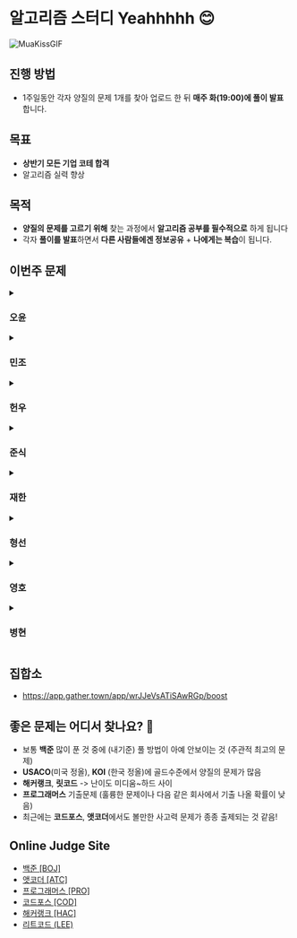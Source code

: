 # 알고리즘 스터디 Yeahhhhh 😊

![MuaKissGIF](https://github.com/user-attachments/assets/02fd98c1-7d38-493c-901c-d74daf0bb3d1)

## 진행 방법
- 1주일동안 각자 양질의 문제 1개를 찾아 업로드 한 뒤 **매주 화(19:00)에 풀이 발표** 합니다.

## 목표 
- **상반기 모든 기업 코테 합격** <br>
- 알고리즘 실력 향상

## 목적
- **양질의 문제를 고르기 위해** 찾는 과정에서 **알고리즘 공부를 필수적으로** 하게 됩니다 <br>
- 각자 **풀이를 발표**하면서 **다른 사람들에겐 정보공유** + **나에게는 복습**이 됩니다.

## 이번주 문제 

<details>
<summary><h3>오윤</h3></summary>
<div markdown="1">

|주차|날짜|출처|문제|
|--|--|--|--|
|**10주차** |2025.03.04|백준|[컬러볼](https://www.acmicpc.net/problem/10800)|
|**11주차** |2025.03.11|백준|[문제집](https://www.acmicpc.net/problem/1766)|
|**12주차** |2025.03.18|프로그래머스|[봉인된 주문](https://school.programmers.co.kr/learn/courses/30/lessons/389481)|
|**13주차** |2025.03.25|백준|[다이어트](https://www.acmicpc.net/problem/19942)|

</div>
</details>

<details>
<summary><h3>민조</h3></summary>
<div markdown="1">

|주차|날짜|출처|문제|
|--|--|--|--|
|**1주차** |2025.01.01|백준|[파티](https://www.acmicpc.net/problem/1238)
|**2주차** |2025.01.08|앳코더|[Diagonal Separation](https://atcoder.jp/contests/abc386/tasks/abc386_d)|
|**3주차** |2025.01.13|백준|[마왕의 성](https://www.acmicpc.net/problem/28083)|
|**4주차** |2025.01.23|백준|[보석 줍기](https://www.acmicpc.net/problem/2208)|
|**5주차** |2025.01.30|백준|[부분배열 고르기](https://www.acmicpc.net/problem/2104)|
|**6주차** |2025.02.04|백준|[배열에서 이동](https://www.acmicpc.net/problem/1981)|
|**7주차** |2025.02.13|코드포스|[Fake Plastic Trees](https://codeforces.com/contest/1694/problem/D)|
|**8주차** |2025.02.20|백준|[파일 합치기](https://www.acmicpc.net/problem/11066)|
|**9주차** |2025.02.27|백준|[욕심쟁이 판다](https://www.acmicpc.net/problem/1937)|
|**10주차** |2025.03.04|코드포스|[Find the Permutation](https://codeforces.com/contest/2056/problem/B)|
|**11주차** |2025.03.11|코드포스|[Shape Perimeter](https://codeforces.com/contest/2056/problem/A)|
|**12주차** |2025.03.18|백준|[대표 선수](https://www.acmicpc.net/problem/2461)|
|**13주차** |2025.03.23|코드포스|[pspspsps](https://codeforces.com/contest/2049/problem/B)|
|**14주차** |2025.04.08|백준|[감시](https://www.acmicpc.net/problem/15683)|
|**15주차** |2025.04.15|코드포스|[Greedy Monocarp](https://codeforces.com/contest/2042/problem/A)|
|**16주차** |2025.04.22|코드포스|[Paint a Strip](https://codeforces.com/contest/2040/problem/B)|
|**17주차** |2025.04.29|백준|[Untie](https://www.acmicpc.net/problem/29783)|
|**18주차** |2025.05.06|백준|[북서풍](https://www.acmicpc.net/problem/5419)|
|**19주차** |2025.05.13|코드포스|[Penchick and Desert Rabbit](https://codeforces.com/contest/2031/problem/D)|
|**20주차** |2025.05.28|코드포스|[Nastia and a Good Array](https://codeforces.com/problemset/problem/1521/B)|

</div>
</details>

<details>
<summary><h3>헌우</h3></summary>
<div markdown="1">

|주차|날짜|출처|문제|
|--|--|--|--|
|**1주차** |2025.01.01|백준|[링크와 스타트](https://www.acmicpc.net/problem/15661)
|**2주차** |2025.01.08|백준|[전깃줄2](https://www.acmicpc.net/problem/2568)|
|**3주차** |2025.01.13|프로그래머스|[길 찾기 게임](https://school.programmers.co.kr/learn/courses/30/lessons/42892)|
|**4주차** |2025.01.23|백준|[N-queen](https://www.acmicpc.net/problem/3344)|
|**5주차** |2025.01.30|프로그래머스|[카드 짝 맞추기](https://school.programmers.co.kr/learn/courses/30/lessons/72415)|
|**6주차** |2025.02.04|프로그래머스|[양궁대회](https://school.programmers.co.kr/learn/courses/30/lessons/92342)|
|**7주차** |2025.02.13|프로그래머스|[외벽점검](https://school.programmers.co.kr/learn/courses/30/lessons/60062)|
|**8주차** |2025.02.20|프로그래머스|[단어퍼즐](https://school.programmers.co.kr/learn/courses/30/lessons/12983)|
|**9주차** |2025.02.27|백준|[행렬 곱셈 순서](https://www.acmicpc.net/problem/11049)|
|**10주차** |2025.03.04|백준|[사라지는 발판](https://school.programmers.co.kr/learn/courses/30/lessons/92345)|
|**11주차** |2025.03.11|백준|[도로포장](https://www.acmicpc.net/problem/1162)|
|**12주차** |2025.03.18|백준|[재활용 캠페인](https://www.acmicpc.net/problem/22988)|
|**13주차** |2025.03.25|백준|[로봇 조종하기](https://www.acmicpc.net/problem/2169)|
|**14주차** |2025.04.08|백준|[약 팔기](https://www.acmicpc.net/problem/15311)|
|**15주차** |2025.04.15|백준|[집으로](https://www.acmicpc.net/problem/1069)|
|**16주차** |2025.04.22|백준|[줄서기](https://www.acmicpc.net/problem/14864)|
|**17주차** |2025.04.29|백준|[램프](https://www.acmicpc.net/problem/1034)|
|**18주차** |2025.05.06|백준|[세계를 만들어요](https://www.acmicpc.net/problem/32301)|
|**19주차** |2025.05.13|백준|[게임을 만들어요](https://www.acmicpc.net/problem/32299)|
|**20주차** |2025.05.27|프로그래머스|[상담원 인원](https://school.programmers.co.kr/learn/courses/30/lessons/214288)|


</div>
</details>

<details>
<summary><h3>준식</h3></summary>
<div markdown="1">

|주차|날짜|출처|문제|
|--|--|--|--|
|**1주차** |2025.01.01|프로그래머스|[시험장 나누기](https://school.programmers.co.kr/learn/courses/30/lessons/81305)
|**2주차** |2025.01.08|백준|[달리기](https://www.acmicpc.net/problem/2517)|
|**3주차** |2025.01.13|백준|[물병](https://www.acmicpc.net/problem/1052)|
|**4주차** |2025.01.23|프로그래머스|[n+1 카드게임](https://school.programmers.co.kr/learn/courses/30/lessons/258707)|
|**5주차** |2025.01.30|백준|[도형](https://www.acmicpc.net/problem/1121)|
|**6주차** |2025.02.04|백준|[소수의 곱](https://www.acmicpc.net/problem/2014)|
|**7주차** |2025.02.13|백준|[사탕상자](https://www.acmicpc.net/problem/2243)|
|**8주차** |2025.02.20|백준|[석판](https://www.acmicpc.net/problem/1691)|
|**9주차** |2025.02.27|백준|[트리의 독립집합](https://www.acmicpc.net/problem/2213)|
|**10주차** |2025.03.04|백준|[택배](https://www.acmicpc.net/problem/8980)|
|**11주차** |2025.03.11|백준|[가희와 프로세스 2](https://www.acmicpc.net/problem/21778)|
|**12주차** |2025.03.18|프로그래머스|[방의 개수](https://school.programmers.co.kr/learn/courses/30/lessons/49190)|
|**13주차** |2025.03.25|백준|[한동이는 영업사원!](https://www.acmicpc.net/problem/8012)|
|**14주차** |2025.04.08|백준|[초직사각형](https://www.acmicpc.net/problem/21761)|
|**15주차** |2025.04.15|백준|[쿨한 물건 구매](https://www.acmicpc.net/problem/1214)|
|**17주차** |2025.04.29|백준|[KUBC League (Small)](https://www.acmicpc.net/problem/14590)|
|**18주차** |2025.05.06|백준|[소트](https://www.acmicpc.net/problem/1071)|
</div>
</details>

<details>
<summary><h3>재한</h3></summary>
<div markdown="1">

|주차|날짜|출처|문제|
|--|--|--|--|
|**1주차** |2025.01.01|백준|[장난감 조립](https://www.acmicpc.net/problem/2637)
|**2주차** |2025.01.08|백준|[PPC 만들기](https://www.acmicpc.net/problem/31778)|
|**3주차** |2025.01.13|프로그래머스|[미로탈출 명령어](https://school.programmers.co.kr/learn/courses/30/lessons/150365)|
|**4주차** |2025.01.23|프로그래머스|[표 병합](https://school.programmers.co.kr/learn/courses/30/lessons/150366)|
|**5주차** |2025.01.30|백준|[성곽](https://www.acmicpc.net/problem/2234)|
|**6주차** |2025.02.04|백준|[두번째 트리의 지름](https://www.acmicpc.net/problem/19581)|
|**7주차** |2025.02.04|백준|[낚시왕](https://www.acmicpc.net/problem/17143)|
|**9주차** |2025.02.27|백준|[외판원 순회](https://www.acmicpc.net/problem/2098)|
</div>
</details>

<details>
<summary><h3>형선</h3></summary>
<div markdown="1">

|주차|날짜|출처|문제|
|--|--|--|--|
|**10주차** |2025.03.04|백준|[고층 빌딩](https://www.acmicpc.net/problem/1328)|
|**11주차** |2025.03.11|백준|[열혈강호](https://www.acmicpc.net/problem/11375)|
|**12주차** |2025.03.18|백준|[에어컨](https://school.programmers.co.kr/learn/courses/30/lessons/214289)|
|**13주차** |2025.03.25|백준|[전구와 스위치](https://www.acmicpc.net/problem/2138)|
|**14주차** |2025.04.08|백준|[평범한 배낭 2](https://www.acmicpc.net/problem/12920)|
|**15주차** |2025.04.15|백준|[크게 만들기](https://www.acmicpc.net/problem/2812)|
|**17주차** |2025.04.29|백준|[휴게소 세우기](https://www.acmicpc.net/problem/1477)|
|**18주차** |2025.05.06|백준|[경찰차](https://www.acmicpc.net/problem/2618)|
|**19주차** |2025.05.13|소프티어|[출퇴근길](https://softeer.ai/practice/6248)|
|**20주차** |2025.05.28|백준|[Boss](https://www.acmicpc.net/problem/13625)|






</div>
</details>

<details>
<summary><h3>영호</h3></summary>
<div markdown="1">

|주차|날짜|출처|문제|
|--|--|--|--|
|**1주차** |2025.01.01|백준|[멀티버스 2](https://www.acmicpc.net/problem/18869)
|**2주차** |2025.01.08|백준|[비숍](https://www.acmicpc.net/problem/1799)|
|**3주차** |2025.01.13|프로그래머스|[아이템줍기](https://school.programmers.co.kr/learn/courses/30/lessons/87694)|
|**4주차** |2025.01.23|백준|[합이 0인 네 정수](https://www.acmicpc.net/problem/7453)|
|**5주차** |2025.01.30|프로그래머스|[주사위 고르기](https://school.programmers.co.kr/learn/courses/30/lessons/258709)|
|**6주차** |2025.02.04|백준|[말이 되고픈 원숭이](https://www.acmicpc.net/problem/1600)|
|**7주차** |2025.02.13|백준|[최솟값 찾기](https://www.acmicpc.net/problem/11003)|
|**8주차** |2025.02.20|백준|[퇴사2](https://www.acmicpc.net/problem/15486)|
|**9주차** |2025.02.27|백준|[기계오리 연구](https://www.acmicpc.net/problem/28082)|
|**10주차** |2025.03.04|백준|[달려라 홍준](https://www.acmicpc.net/problem/1306)|
|**11주차** |2025.03.11|백준|[이분 그래프](https://www.acmicpc.net/problem/1707)|
|**12주차** |2025.03.18|백준|[등대](https://school.programmers.co.kr/learn/courses/30/lessons/133500)|
|**13주차** |2025.03.25|프로그래머스|[경주로 건설](https://school.programmers.co.kr/learn/courses/30/lessons/67259)|
</div>
</details>

<details>
<summary><h3>병현</h3></summary>
<div markdown="1">

|주차|날짜|출처|문제|
|--|--|--|--|
|**14주차** |2025.04.08|해커랭크|[Bear and Steady Gene](https://www.hackerrank.com/challenges/bear-and-steady-gene/problem?isFullScreen=true)|
|**15주차** |2025.04.15|백준|[등산 마니아](https://www.acmicpc.net/problem/20188)|
|**16주차** |2025.04.22|백준|[하늘에서 별똥별이 빗발친다](https://www.acmicpc.net/problem/14658)|
|**17주차** |2025.04.29|백준|[피자판매](https://www.acmicpc.net/problem/2632)|
|**18주차** |2025.05.06|백준|[뉴스 전하기](https://www.acmicpc.net/problem/1135)|
|**19주차** |2025.05.13|백준|[인터넷 설치](https://www.acmicpc.net/problem/1800)|
|**20주차** |2025.05.28|백준|[행운쿠키 제작소](https://www.acmicpc.net/problem/10982)|
</div>
</details>



## 집합소
- https://app.gather.town/app/wrJJeVsATiSAwRGp/boost

## 좋은 문제는 어디서 찾나요? 🤔

- 보통 **백준** 많이 푼 것 중에 (내기준) 풀 방법이 아예 안보이는 것 (주관적 최고의 문제)
- **USACO**(미국 정올), **KOI** (한국 정올)에 골드수준에서 양질의 문제가 많음
- **해커랭크**, **릿코드** -> 난이도 미디움~하드 사이
- **프로그래머스** 기출문제 (훌륭한 문제이나 다음 같은 회사에서 기출 나올 확률이 낮음)
- 최근에는 **코드포스**, **앳코더**에서도 볼만한 사고력 문제가 종종 출제되는 것 같음! 


## Online Judge Site
- [백준 [BOJ]](https://www.acmicpc.net/)
- [앳코더 [ATC]](https://atcoder.jp/)
- [프로그래머스 [PRO]](https://programmers.co.kr/)
- [코드포스 [COD]](https://codeforces.com/)
- [해커랭크 [HAC]](https://www.hackerrank.com/)
- [리트코드 (LEE)](https://leetcode.com/)
